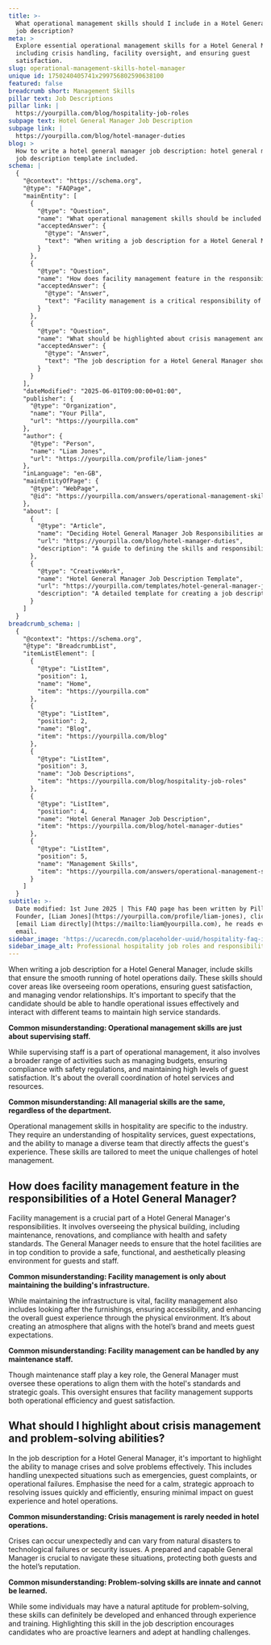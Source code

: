 ```yaml
---
title: >-
  What operational management skills should I include in a Hotel General Manager
  job description?
meta: >
  Explore essential operational management skills for a Hotel General Manager,
  including crisis handling, facility oversight, and ensuring guest
  satisfaction.
slug: operational-management-skills-hotel-manager
unique id: 1750240405741x299756802590638100
featured: false
breadcrumb short: Management Skills
pillar text: Job Descriptions
pillar link: |
  https://yourpilla.com/blog/hospitality-job-roles
subpage text: Hotel General Manager Job Description
subpage link: |
  https://yourpilla.com/blog/hotel-manager-duties
blog: >
  How to write a hotel general manager job description: hotel general manager
  job description template included.
schema: |
  {
    "@context": "https://schema.org",
    "@type": "FAQPage",
    "mainEntity": [
      {
        "@type": "Question",
        "name": "What operational management skills should be included in a Hotel General Manager job description?",
        "acceptedAnswer": {
          "@type": "Answer",
          "text": "When writing a job description for a Hotel General Manager, include skills that ensure the efficient daily operation of the hotel. These skills should encompass managing room operations, ensuring guest satisfaction, and handling vendor relationships. Additionally, the candidate should be capable of addressing operational challenges effectively and collaborating with various teams to uphold high service standards."
        }
      },
      {
        "@type": "Question",
        "name": "How does facility management feature in the responsibilities of a Hotel General Manager?",
        "acceptedAnswer": {
          "@type": "Answer",
          "text": "Facility management is a critical responsibility of a Hotel General Manager, involving the oversight of the physical premises, including maintenance, renovations, and compliance with health and safety standards. The manager ensures the hotel facilities are in excellent condition, providing a safe, functional, and appealing environment for both guests and staff."
        }
      },
      {
        "@type": "Question",
        "name": "What should be highlighted about crisis management and problem-solving abilities in a Hotel General Manager's job description?",
        "acceptedAnswer": {
          "@type": "Answer",
          "text": "The job description for a Hotel General Manager should emphasize the ability to effectively manage crises and solve problems. This includes handling emergencies, guest complaints, and operational failures with a strategic and calm approach, aiming to resolve issues swiftly to minimize the impact on hotel operations and guest experience."
        }
      }
    ],
    "dateModified": "2025-06-01T09:00:00+01:00",
    "publisher": {
      "@type": "Organization",
      "name": "Your Pilla",
      "url": "https://yourpilla.com"
    },
    "author": {
      "@type": "Person",
      "name": "Liam Jones",
      "url": "https://yourpilla.com/profile/liam-jones"
    },
    "inLanguage": "en-GB",
    "mainEntityOfPage": {
      "@type": "WebPage",
      "@id": "https://yourpilla.com/answers/operational-management-skills-hotel-manager"
    },
    "about": [
      {
        "@type": "Article",
        "name": "Deciding Hotel General Manager Job Responsibilities and Skills",
        "url": "https://yourpilla.com/blog/hotel-manager-duties",
        "description": "A guide to defining the skills and responsibilities needed from a Hotel General Manager."
      },
      {
        "@type": "CreativeWork",
        "name": "Hotel General Manager Job Description Template",
        "url": "https://yourpilla.com/templates/hotel-general-manager-job-description",
        "description": "A detailed template for creating a job description for a Hotel General Manager position."
      }
    ]
  }
breadcrumb_schema: |
  {
    "@context": "https://schema.org",
    "@type": "BreadcrumbList",
    "itemListElement": [
      {
        "@type": "ListItem",
        "position": 1,
        "name": "Home",
        "item": "https://yourpilla.com"
      },
      {
        "@type": "ListItem",
        "position": 2,
        "name": "Blog",
        "item": "https://yourpilla.com/blog"
      },
      {
        "@type": "ListItem",
        "position": 3,
        "name": "Job Descriptions",
        "item": "https://yourpilla.com/blog/hospitality-job-roles"
      },
      {
        "@type": "ListItem",
        "position": 4,
        "name": "Hotel General Manager Job Description",
        "item": "https://yourpilla.com/blog/hotel-manager-duties"
      },
      {
        "@type": "ListItem",
        "position": 5,
        "name": "Management Skills",
        "item": "https://yourpilla.com/answers/operational-management-skills-hotel-manager"
      }
    ]
  }
subtitle: >-
  Date modified: 1st June 2025 | This FAQ page has been written by Pilla
  Founder, [Liam Jones](https://yourpilla.com/profile/liam-jones), click to
  [email Liam directly](https://mailto:liam@yourpilla.com), he reads every
  email.
sidebar_image: 'https://ucarecdn.com/placeholder-uuid/hospitality-faq-image.jpg'
sidebar_image_alt: Professional hospitality job roles and responsibilities
---
```

When writing a job description for a Hotel General Manager, include skills that ensure the smooth running of hotel operations daily. These skills should cover areas like overseeing room operations, ensuring guest satisfaction, and managing vendor relationships. It's important to specify that the candidate should be able to handle operational issues effectively and interact with different teams to maintain high service standards.

**Common misunderstanding: Operational management skills are just about supervising staff.**

While supervising staff is a part of operational management, it also involves a broader range of activities such as managing budgets, ensuring compliance with safety regulations, and maintaining high levels of guest satisfaction. It's about the overall coordination of hotel services and resources.

**Common misunderstanding: All managerial skills are the same, regardless of the department.**

Operational management skills in hospitality are specific to the industry. They require an understanding of hospitality services, guest expectations, and the ability to manage a diverse team that directly affects the guest's experience. These skills are tailored to meet the unique challenges of hotel management.

## How does facility management feature in the responsibilities of a Hotel General Manager?

Facility management is a crucial part of a Hotel General Manager's responsibilities. It involves overseeing the physical building, including maintenance, renovations, and compliance with health and safety standards. The General Manager needs to ensure that the hotel facilities are in top condition to provide a safe, functional, and aesthetically pleasing environment for guests and staff.

**Common misunderstanding: Facility management is only about maintaining the building's infrastructure.**

While maintaining the infrastructure is vital, facility management also includes looking after the furnishings, ensuring accessibility, and enhancing the overall guest experience through the physical environment. It’s about creating an atmosphere that aligns with the hotel’s brand and meets guest expectations.

**Common misunderstanding: Facility management can be handled by any maintenance staff.**

Though maintenance staff play a key role, the General Manager must oversee these operations to align them with the hotel's standards and strategic goals. This oversight ensures that facility management supports both operational efficiency and guest satisfaction.

## What should I highlight about crisis management and problem-solving abilities?

In the job description for a Hotel General Manager, it's important to highlight the ability to manage crises and solve problems effectively. This includes handling unexpected situations such as emergencies, guest complaints, or operational failures. Emphasise the need for a calm, strategic approach to resolving issues quickly and efficiently, ensuring minimal impact on guest experience and hotel operations.

**Common misunderstanding: Crisis management is rarely needed in hotel operations.**

Crises can occur unexpectedly and can vary from natural disasters to technological failures or security issues. A prepared and capable General Manager is crucial to navigate these situations, protecting both guests and the hotel’s reputation.

**Common misunderstanding: Problem-solving skills are innate and cannot be learned.**

While some individuals may have a natural aptitude for problem-solving, these skills can definitely be developed and enhanced through experience and training. Highlighting this skill in the job description encourages candidates who are proactive learners and adept at handling challenges.
